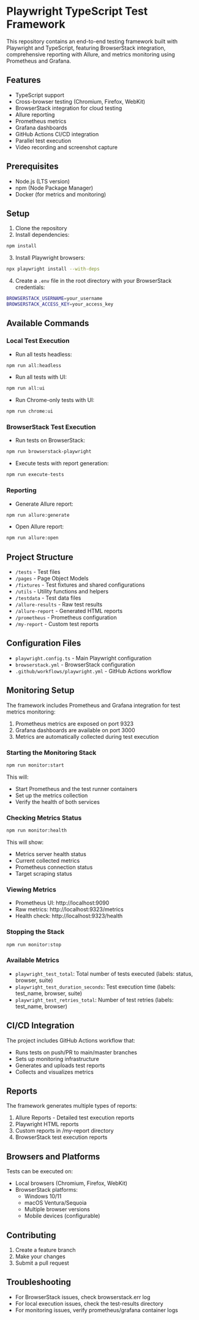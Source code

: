 # Playwright TypeScript Test Framework

This repository contains an end-to-end testing framework built with Playwright and TypeScript, featuring BrowserStack integration, comprehensive reporting with Allure, and metrics monitoring using Prometheus and Grafana.

## Features

- TypeScript support
- Cross-browser testing (Chromium, Firefox, WebKit)
- BrowserStack integration for cloud testing
- Allure reporting
- Prometheus metrics
- Grafana dashboards
- GitHub Actions CI/CD integration
- Parallel test execution
- Video recording and screenshot capture

## Prerequisites

- Node.js (LTS version)
- npm (Node Package Manager)
- Docker (for metrics and monitoring)

## Setup

1. Clone the repository
2. Install dependencies:
```bash
npm install
```
3. Install Playwright browsers:
```bash
npx playwright install --with-deps
```

4. Create a `.env` file in the root directory with your BrowserStack credentials:
```bash
BROWSERSTACK_USERNAME=your_username
BROWSERSTACK_ACCESS_KEY=your_access_key
```

## Available Commands

### Local Test Execution
- Run all tests headless:
```bash
npm run all:headless
```

- Run all tests with UI:
```bash
npm run all:ui
```

- Run Chrome-only tests with UI:
```bash
npm run chrome:ui
```

### BrowserStack Test Execution
- Run tests on BrowserStack:
```bash
npm run browserstack-playwright
```

- Execute tests with report generation:
```bash
npm run execute-tests
```

### Reporting
- Generate Allure report:
```bash
npm run allure:generate
```

- Open Allure report:
```bash
npm run allure:open
```

## Project Structure

- `/tests` - Test files
- `/pages` - Page Object Models
- `/fixtures` - Test fixtures and shared configurations
- `/utils` - Utility functions and helpers
- `/testdata` - Test data files
- `/allure-results` - Raw test results
- `/allure-report` - Generated HTML reports
- `/prometheus` - Prometheus configuration
- `/my-report` - Custom test reports

## Configuration Files

- `playwright.config.ts` - Main Playwright configuration
- `browserstack.yml` - BrowserStack configuration
- `.github/workflows/playwright.yml` - GitHub Actions workflow

## Monitoring Setup

The framework includes Prometheus and Grafana integration for test metrics monitoring:

1. Prometheus metrics are exposed on port 9323
2. Grafana dashboards are available on port 3000
3. Metrics are automatically collected during test execution

### Starting the Monitoring Stack
```bash
npm run monitor:start
```
This will:
- Start Prometheus and the test runner containers
- Set up the metrics collection
- Verify the health of both services

### Checking Metrics Status
```bash
npm run monitor:health
```
This will show:
- Metrics server health status
- Current collected metrics
- Prometheus connection status
- Target scraping status

### Viewing Metrics
- Prometheus UI: http://localhost:9090
- Raw metrics: http://localhost:9323/metrics
- Health check: http://localhost:9323/health

### Stopping the Stack
```bash
npm run monitor:stop
```

### Available Metrics
- `playwright_test_total`: Total number of tests executed (labels: status, browser, suite)
- `playwright_test_duration_seconds`: Test execution time (labels: test_name, browser, suite)
- `playwright_test_retries_total`: Number of test retries (labels: test_name, browser)

## CI/CD Integration

The project includes GitHub Actions workflow that:
- Runs tests on push/PR to main/master branches
- Sets up monitoring infrastructure
- Generates and uploads test reports
- Collects and visualizes metrics

## Reports

The framework generates multiple types of reports:
1. Allure Reports - Detailed test execution reports
2. Playwright HTML reports
3. Custom reports in /my-report directory
4. BrowserStack test execution reports

## Browsers and Platforms

Tests can be executed on:
- Local browsers (Chromium, Firefox, WebKit)
- BrowserStack platforms:
  - Windows 10/11
  - macOS Ventura/Sequoia
  - Multiple browser versions
  - Mobile devices (configurable)

## Contributing

1. Create a feature branch
2. Make your changes
3. Submit a pull request

## Troubleshooting

- For BrowserStack issues, check browserstack.err log
- For local execution issues, check the test-results directory
- For monitoring issues, verify prometheus/grafana container logs